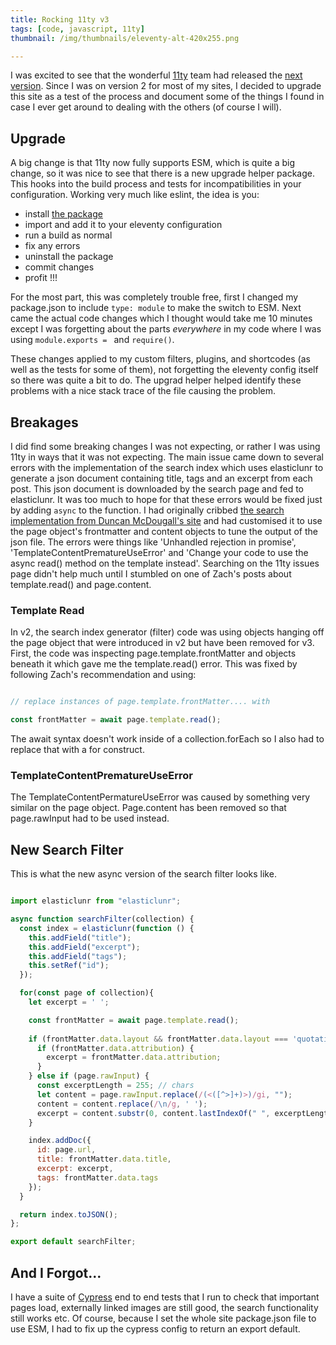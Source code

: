 ```yaml
---
title: Rocking 11ty v3
tags: [code, javascript, 11ty]
thumbnail: /img/thumbnails/eleventy-alt-420x255.png

---
```


I was excited to see that the wonderful [11ty](https://www.11ty.dev) team had released the [next version](https://github.com/11ty/eleventy/releases/tag/v3.0.0). 
Since I was on version 2 for most of my sites,
I decided to upgrade this site as a test of the process and document some of the things I found in case I ever get around to dealing with the others (of course I will).

## Upgrade 

A big change is that 11ty now fully supports ESM, which is quite a big change, so it was nice to see that there is a new upgrade helper package. 
This hooks into the build process and tests for incompatibilities in your configuration. Working very much like eslint, the idea is you:

* install [the package](https://www.11ty.dev/docs/plugins/upgrade-help/) 
* import and add it to your eleventy configuration
* run a build as normal
* fix any errors
* uninstall the package
* commit changes
* profit !!!

For the most part, this was completely trouble free, first I changed my package.json to include ```type: module``` to make the switch to ESM. Next came the actual 
code changes which I thought would take me 10 minutes except I was forgetting about the parts *everywhere* in my code where I was using 
```module.exports = ``` and ```require()```. 

These changes applied to my custom filters, plugins, and shortcodes (as well as the tests for some of them), not forgetting the eleventy config itself so there was quite a 
bit to do. The upgrad helper helped identify these problems with a nice stack trace of the file causing the problem.


## Breakages

I did find some breaking changes I was not expecting, or rather I was using 11ty in ways that it was not expecting. The main issue came down to several errors with the 
implementation of the search index which uses elasticlunr to generate a json document containing title, tags and an excerpt from each post. This json document is downloaded by the search page and fed to elasticlunr. It was too much to hope for that these errors would be fixed just by adding ```async``` to the function. I had originally cribbed [the search implementation from Duncan McDougall's site](https://www.belter.io/eleventy-search/) and had customised it to use the page object's frontmatter and content objects to tune 
the output of the json file. The errors were things like 'Unhandled rejection in promise', 'TemplateContentPrematureUseError' and 'Change your code to use the async read() method 
on the template instead'. Searching on the 11ty issues page didn't help much until I stumbled on one of Zach's posts about template.read() and page.content.

### Template Read

In v2, the search index generator (filter) code was using objects hanging off the page object that were introduced in v2 but have been removed for v3. First, the code was inspecting page.template.frontMatter and objects beneath it which gave me the template.read() error.  This was fixed by following Zach's recommendation and using: 

```javascript

// replace instances of page.template.frontMatter.... with

const frontMatter = await page.template.read();

```

The await syntax doesn't work inside of a collection.forEach so I also had to replace that with a for construct.


### TemplateContentPrematureUseError

The TemplateContentPermatureUseError was caused by something very similar on the page object. Page.content has been removed so that page.rawInput had to be used instead. 

## New Search Filter

This is what the new async version of the search filter looks like.

```javascript

import elasticlunr from "elasticlunr";

async function searchFilter(collection) {
  const index = elasticlunr(function () {
    this.addField("title");
    this.addField("excerpt");
    this.addField("tags");
    this.setRef("id");
  });

  for(const page of collection){
    let excerpt = ' ';

    const frontMatter = await page.template.read();
   
    if (frontMatter.data.layout && frontMatter.data.layout === 'quotation') {
      if (frontMatter.data.attribution) {
        excerpt = frontMatter.data.attribution;
      }
    } else if (page.rawInput) {
      const excerptLength = 255; // chars
      let content = page.rawInput.replace(/(<([^>]+)>)/gi, "");
      content = content.replace(/\n/g, ' ');
      excerpt = content.substr(0, content.lastIndexOf(" ", excerptLength));
    }

    index.addDoc({
      id: page.url,
      title: frontMatter.data.title,
      excerpt: excerpt,
      tags: frontMatter.data.tags
    });
  }

  return index.toJSON();
};

export default searchFilter;


```

## And I Forgot...

I have a suite of [Cypress](https://cypress.io) end to end tests that I run to check that important pages load, externally linked images are still good, the search functionality still works etc. Of course, because I set the whole site package.json file to use ESM, I had to fix up the cypress config to return an export default.



